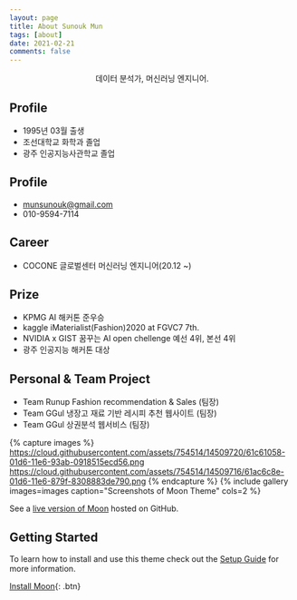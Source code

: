 ```yaml
---
layout: page
title: About Sunouk Mun
tags: [about]
date: 2021-02-21
comments: false
---
```

    
<center> 데이터 분석가, 머신러닝 엔지니어.</center>

## Profile
* 1995년 03월 출생
* 조선대학교 화학과 졸업
* 광주 인공지능사관학교 졸업

## Profile
* munsunouk@gmail.com
* 010-9594-7114

## Career
* COCONE 글로벌센터 머신러닝 엔지니어(20.12 ~)

## Prize
* KPMG AI 해커톤 준우승
* kaggle iMaterialist(Fashion)2020 at FGVC7 7th.
* NVIDIA x GIST 꿈꾸는 AI open chellenge 예선 4위, 본선 4위
* 광주 인공지능 해커톤 대상

## Personal & Team Project
* Team Runup Fashion recommendation & Sales (팀장)
* Team GGul 냉장고 재료 기반 레시피 추천 웹사이트 (팀장)
* Team GGul 상권분석 웹서비스 (팀장)


{% capture images %}
    https://cloud.githubusercontent.com/assets/754514/14509720/61c61058-01d6-11e6-93ab-0918515ecd56.png
    https://cloud.githubusercontent.com/assets/754514/14509716/61ac6c8e-01d6-11e6-879f-8308883de790.png
{% endcapture %}
{% include gallery images=images caption="Screenshots of Moon Theme" cols=2 %}

See a [live version of Moon](http://taylantatli.github.io/Moon) hosted on GitHub.

## Getting Started

To learn how to install and use this theme check out the [Setup Guide](http://taylantatli.me/Moon/moon-theme/) for more information.
      
[Install Moon](https://github.com/TaylanTatli/Moon){: .btn}
